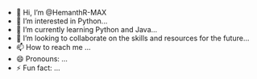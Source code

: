 - 👋 Hi, I’m @HemanthR-MAX
- 👀 I’m interested in Python...
- 🌱 I’m currently learning Python and Java...
- 💞️ I’m looking to collaborate on the skills and resources for the future...
- 📫 How to reach me ...
- 😄 Pronouns: ...
- ⚡ Fun fact: ...

<!---
HemanthR-MAX/HemanthR-MAX is a ✨ special ✨ repository because its `README.md` (this file) appears on your GitHub profile.
You can click the Preview link to take a look at your changes.
--->
